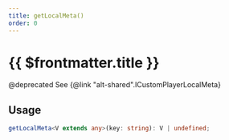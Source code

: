 ```yaml
---
title: getLocalMeta()
order: 0
---
```


# {{ $frontmatter.title }}

@deprecated See {@link "alt-shared".ICustomPlayerLocalMeta} 

## Usage

```ts
getLocalMeta<V extends any>(key: string): V | undefined;
```

